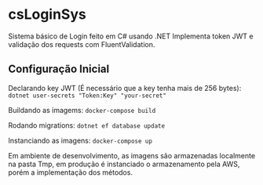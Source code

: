<h1> csLoginSys </h1>

Sistema básico de Login feito em C# usando .NET
Implementa token JWT e validação dos requests com FluentValidation.

<h2> Configuração Inicial </h2>

Declarando key JWT (É necessário que a key tenha mais de 256 bytes): ````dotnet user-secrets "Token:Key" "your-secret"````

Buildando as imagems: ````docker-compose build````

Rodando migrations: ````dotnet ef database update````

Instanciando as imagens: ````docker-compose up````

Em ambiente de desenvolvimento, as imagens são armazenadas localmente na pasta Tmp, em produção é instanciado o armazenamento pela AWS, porém a implementação dos métodos.
